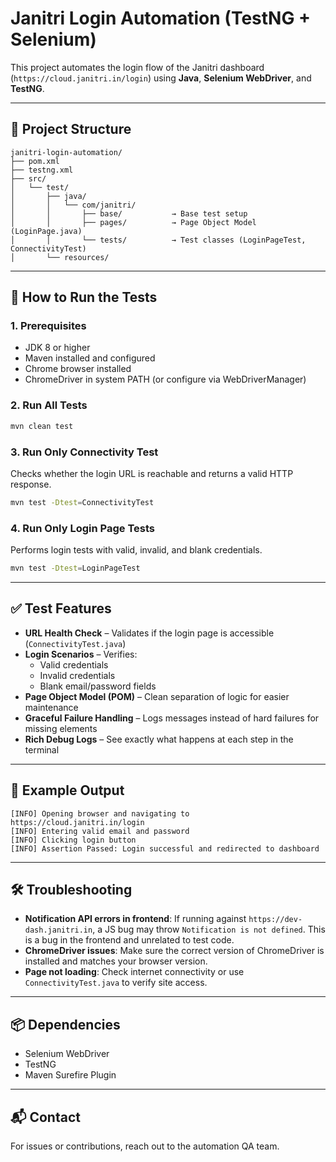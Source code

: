 # Janitri Login Automation (TestNG + Selenium)

This project automates the login flow of the Janitri dashboard (`https://cloud.janitri.in/login`) using **Java**, **Selenium WebDriver**, and **TestNG**.

---

## 📁 Project Structure

```
janitri-login-automation/
├── pom.xml
├── testng.xml
├── src/
│   └── test/
│       ├── java/
│       │   └── com/janitri/
│       │       ├── base/           → Base test setup
│       │       ├── pages/          → Page Object Model (LoginPage.java)
│       │       └── tests/          → Test classes (LoginPageTest, ConnectivityTest)
│       └── resources/
```

---

## 🚀 How to Run the Tests

### 1. Prerequisites

- JDK 8 or higher
- Maven installed and configured
- Chrome browser installed
- ChromeDriver in system PATH (or configure via WebDriverManager)

### 2. Run All Tests

```bash
mvn clean test
```

### 3. Run Only Connectivity Test

Checks whether the login URL is reachable and returns a valid HTTP response.

```bash
mvn test -Dtest=ConnectivityTest
```

### 4. Run Only Login Page Tests

Performs login tests with valid, invalid, and blank credentials.

```bash
mvn test -Dtest=LoginPageTest
```

---

## ✅ Test Features

- **URL Health Check** – Validates if the login page is accessible (`ConnectivityTest.java`)
- **Login Scenarios** – Verifies:
  - Valid credentials
  - Invalid credentials
  - Blank email/password fields
- **Page Object Model (POM)** – Clean separation of logic for easier maintenance
- **Graceful Failure Handling** – Logs messages instead of hard failures for missing elements
- **Rich Debug Logs** – See exactly what happens at each step in the terminal

---

## 📄 Example Output

```
[INFO] Opening browser and navigating to https://cloud.janitri.in/login
[INFO] Entering valid email and password
[INFO] Clicking login button
[INFO] Assertion Passed: Login successful and redirected to dashboard
```

---

## 🛠️ Troubleshooting

- **Notification API errors in frontend**: If running against `https://dev-dash.janitri.in`, a JS bug may throw `Notification is not defined`. This is a bug in the frontend and unrelated to test code.
- **ChromeDriver issues**: Make sure the correct version of ChromeDriver is installed and matches your browser version.
- **Page not loading**: Check internet connectivity or use `ConnectivityTest.java` to verify site access.

---

## 📦 Dependencies

- Selenium WebDriver
- TestNG
- Maven Surefire Plugin

---

## 📬 Contact

For issues or contributions, reach out to the automation QA team.

